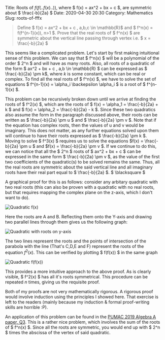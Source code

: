 Title: Roots of $f(f(..f(x)..))$, where $ f(x) = ax^2 + bx + c $, are symmetric about $ \frac{-b}{2a} $ 
Date: 2020-04-30 20:30
Category: Mathematics
Slug: roots-of-fffx

> Define $ f(x) = ax^2 + bx + c , a,b,c \in \mathbb{R}$ and $ f^n(x) = f(f^{n-1}(x)), n>1 $. Prove that the real roots of $ f^n(x) $ are symmetric about the vertical line passing through vertex i.e. $ x = \frac{-b}{2a} $

 This seems like a complicated problem. Let's start by first making intuitional sense of this problem. We can say that $ f^n(x) $ will be a polynomial of the order $ 2^n $ and will have as many roots. Also, all roots of a quadratic of the form $ ax^2 + bx + c , a,b \in \mathbb{R} $ can be expressed as $ \frac{-b}{2a} \pm k$, where $k$ is some constant, which can be real or complex. To find all the real roots of $ f^n(x) $, we have to solve the set of equations $ f^{n-1}(x) = \alpha\_i \backepsilon \alpha\_i $ is a root of $ f^{n-1}(x) $.

This problem can be recursively broken down until we arrive at finding the roots of $ f^2(x) $, which are the roots of $ f(x) = \alpha\_1 = \frac{-b}{2a} + k $ and $ f(x) = \alpha\_2 = \frac{-b}{2a} - k $. Since these two quadratics also assume the form in the paragraph discussed above, their roots can be written as $ \frac{-b}{2a} \pm u $ and $ \frac{-b}{2a} \pm v $. Note that if the equation has complex roots, then the values of u and v would be imaginary. This does not matter, as any further equations solved upon them will continue to have their roots expressed as $ \frac{-b}{2a} \pm k $. Moving to solve $ f^3(x) $ requires us to solve the equations $f(x) = \frac{-b}{2a} \pm u $ and $f(x) = \frac{-b}{2a} \pm v $. If we continue to do this, we can notice that all the $ 2^n $ roots of $ ax^2 + bx + c $ can be expressed in the same form $ \frac{-b}{2a} \pm v $, as the value of the first two coefficients of the quadratic(s) to be solved remains the same. Thus, all the real roots are symmetric about the said vertical line and all imaginary roots have their real part equal to $ \frac{-b}{2a} $. $ \blacksquare $

A graphical proof for this is as follows: consider any arbitary quadratic with two real roots (this can also be proven with a quadratic with no real roots, but that requires mapping the complex plane on the z-axis, which I don't want to do).

![Quadratic f(x)]({static}res/roots_1.png)

Here the roots are A and B. Reflecting them onto the Y-axis and drawing two parallel lines through them gives us the following graph:

![Quadratic with roots on y-axis]({static}res/roots_2.png)

The two lines represent the roots and the points of intersection of the parabola with the line (That's C,D,E and F) represent the roots of the equation $f^2(x)$. This can be verified by plotting $ f(f(x)) $ in the same graph

![Quadratic f(f(x))]({static}res/roots_3.png)

This provides a more intuitive approach to the above proof. As is clearly visible, $ f^2(x) $ has all it's roots symmetrical. This procedure can be repeated $n$ times, giving us the requisite proof.

Both of my proofs are not very mathematically rigorous. A rigorous proof would involve induction using the principles I showed here. That exercise is left to the readers (mainly because my induction & formal proof-writing skills are horrible :P). 

An application of this problem can be found in the [PUMAC 2019 Algebra A paper, Q3](https://jason-shi-f9dm.squarespace.com/s/2019Algebra_A.pdf). This is a rather nice problem, which involves the sum of the roots of $ f^n(x) $. Since all the roots are symmetric, you would end up with $ 2^n $ times the abscissa of the vertex of said quadratic.
